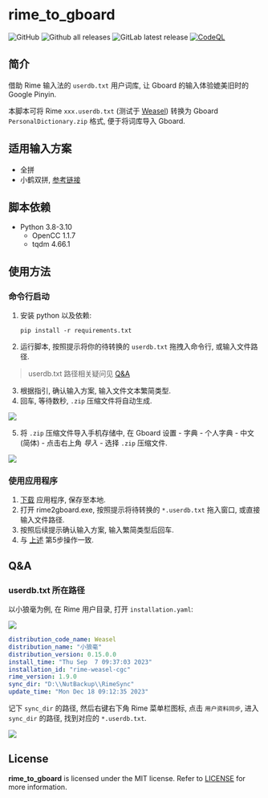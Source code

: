 # rime_to_gboard

![GitHub](https://img.shields.io/github/license/cgcel/rime_to_gboard)
![Github all releases](https://img.shields.io/github/downloads/cgcel/rime_to_gboard/total.svg)
![GitLab latest release](https://badgen.net/github/release/cgcel/rime_to_gboard)
[![CodeQL](https://github.com/cgcel/rime_to_gboard/actions/workflows/codeql.yml/badge.svg?branch=master)](https://github.com/cgcel/rime_to_gboard/actions/workflows/codeql.yml)

## 简介

借助 Rime 输入法的 `userdb.txt` 用户词库, 让 Gboard 的输入体验媲美旧时的 Google Pinyin.

本脚本可将 Rime `xxx.userdb.txt` (测试于 [Weasel](https://github.com/rime/weasel)) 转换为 Gboard `PersonalDictionary.zip` 格式, 便于将词库导入 Gboard.

## 适用输入方案

- 全拼
- 小鹤双拼, [参考链接](https://github.com/bcaso/pinyin_to_double_pinyin)

## 脚本依赖

- Python 3.8-3.10
  - OpenCC 1.1.7
  - tqdm 4.66.1

## 使用方法

### 命令行启动

1. 安装 python 以及依赖:
    ```shell
    pip install -r requirements.txt
    ```
2. 运行脚本, 按照提示将你的待转换的 `userdb.txt` 拖拽入命令行, 或输入文件路径.

> userdb.txt 路径相关疑问见 [Q&A](#qa)

3. 根据指引, 确认输入方案, 输入文件文本繁简类型.
4. 回车, 等待数秒, `.zip` 压缩文件将自动生成.

  ![](https://gitee.com/cgcel/image/raw/master/img/202312191012716.png)

5. 将 `.zip` 压缩文件导入手机存储中, 在 Gboard 设置 - 字典 - 个人字典 - 中文 (简体) - 点击右上角 *导入* - 选择 `.zip` 压缩文件.

  ![](https://gitee.com/cgcel/image/raw/master/img/202312191017762.jpg)

### 使用应用程序

1. [下载](https://github.com/cgcel/rime_to_gboard/releases) 应用程序, 保存至本地.
2. 打开 rime2gboard.exe, 按照提示将待转换的 `*.userdb.txt` 拖入窗口, 或直接输入文件路径.
3. 按照后续提示确认输入方案, 输入繁简类型后回车.
4. 与 [上述](#命令行) 第5步操作一致.

## Q&A

### userdb.txt 所在路径

以小狼毫为例, 在 Rime 用户目录, 打开 `installation.yaml`:

![](https://gitee.com/cgcel/image/raw/master/img/202312191009385.png)

```yaml
distribution_code_name: Weasel
distribution_name: "小狼毫"
distribution_version: 0.15.0.0
install_time: "Thu Sep  7 09:37:03 2023"
installation_id: "rime-weasel-cgc"
rime_version: 1.9.0
sync_dir: "D:\\NutBackup\\RimeSync"
update_time: "Mon Dec 18 09:12:35 2023"
```

记下 `sync_dir` 的路径, 然后右键右下角 Rime 菜单栏图标, 点击 `用户资料同步`, 进入 `sync_dir` 的路径, 找到对应的 `*.userdb.txt`.

![](https://gitee.com/cgcel/image/raw/master/img/202312191011023.png)

## License

**rime_to_gboard** is licensed under the MIT license. Refer to [LICENSE](https://github.com/cgcel/rime_to_gboard/blob/master/License.txt) for more information.
